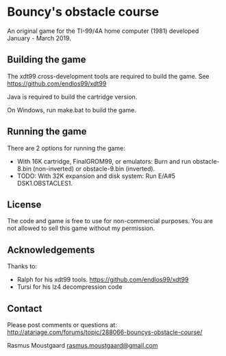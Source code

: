 # Bouncy's obstacle course

An original game for the TI-99/4A home computer (1981) developed January - March 2019.

## Building the game

The xdt99 cross-development tools are required to build the game.
See https://github.com/endlos99/xdt99

Java is required to build the cartridge version.

On Windows, run make.bat to build the game.

## Running the game

There are 2 options for running the game:

* With 16K cartridge, FinalGROM99, or emulators: Burn and run obstacle-8.bin (non-inverted) or obstacle-9.bin (inverted).
* TODO: With 32K expansion and disk system: Run E/A#5 DSK1.OBSTACLES1.

## License

The code and game is free to use for non-commercial purposes. You are not allowed to sell this game without my permission.

## Acknowledgements

Thanks to:

* Ralph for his xdt99 tools.
  https://github.com/endlos99/xdt99
* Tursi for his lz4 decompression code

## Contact

Please post comments or questions at:
http://atariage.com/forums/topic/288066-bouncys-obstacle-course/

Rasmus Moustgaard <rasmus.moustgaard@gmail.com>
